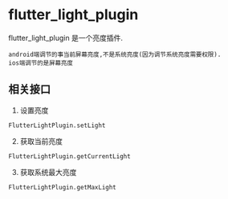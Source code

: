# flutter_light_plugin

flutter_light_plugin 是一个亮度插件.

```
android端调节的事当前屏幕亮度,不是系统亮度(因为调节系统亮度需要权限).
ios端调节的是屏幕亮度

```

## 相关接口

1. 设置亮度

```
FlutterLightPlugin.setLight

```

2. 获取当前亮度

```
FlutterLightPlugin.getCurrentLight

```
3. 获取系统最大亮度

```
FlutterLightPlugin.getMaxLight

```
